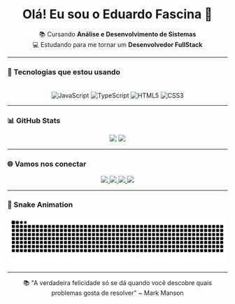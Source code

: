 <h1 align="center">Olá! Eu sou o Eduardo Fascina 🤗</h1>

<p align="center">
  📚 Cursando <strong>Análise e Desenvolvimento de Sistemas</strong><br>
  💻 Estudando para me tornar um <strong>Desenvolvedor FullStack</strong><br>
</p>

---

### 🚀 Tecnologias que estou usando
<div align="center" style="display: inline_block"><br>
  <img align="center" alt="JavaScript" height="40" width="40" src="https://cdn.jsdelivr.net/gh/devicons/devicon/icons/javascript/javascript-original.svg">
  <img align="center" alt="TypeScript" height="40" width="40" src="https://cdn.jsdelivr.net/gh/devicons/devicon/icons/typescript/typescript-original.svg">
  <img align="center" alt="HTML5" height="40" width="40" src="https://cdn.jsdelivr.net/gh/devicons/devicon/icons/html5/html5-original.svg">
  <img align="center" alt="CSS3" height="40" width="40" src="https://cdn.jsdelivr.net/gh/devicons/devicon/icons/css3/css3-original.svg">
</div>

---

### 📊 GitHub Stats
<div align="center">
  <img height="180em" src="https://github-readme-stats.vercel.app/api?username=fascinadu&show_icons=true&theme=dark&hide_border=true&count_private=true" />
  <img height="180em" src="https://github-readme-stats.vercel.app/api/top-langs/?username=fascinadu&layout=compact&theme=dark&hide_border=true" />
</div>

---

### 🌐 Vamos nos conectar
<div align="center">
  <a href="https://www.youtube.com/@fascinadu" target="_blank">
    <img src="https://img.shields.io/badge/YouTube-FF0000?style=for-the-badge&logo=youtube&logoColor=white" />
  </a>
  <a href="https://www.instagram.com/fascinadu/" target="_blank">
    <img src="https://img.shields.io/badge/Instagram-E4405F?style=for-the-badge&logo=instagram&logoColor=white" />
  </a>
  <a href="mailto:eduardofascinamiranda07@gmail.com" target="_blank">
    <img src="https://img.shields.io/badge/Gmail-D14836?style=for-the-badge&logo=gmail&logoColor=white" />
  </a>
  <a href="https://www.linkedin.com/in/eduardofascina/" target="_blank">
    <img src="https://img.shields.io/badge/LinkedIn-0077B5?style=for-the-badge&logo=linkedin&logoColor=white" />
  </a>
</div>

---

### 🐍 Snake Animation
<p align="center">
  <picture>
    <source media="(prefers-color-scheme: dark)" srcset="https://raw.githubusercontent.com/FascinaDu/fascinadu/output/github-contribution-grid-snake-dark.svg">
    <source media="(prefers-color-scheme: light)" srcset="https://raw.githubusercontent.com/FascinaDu/fascinadu/output/github-contribution-grid-snake.svg">
    <img alt="github contribution grid snake animation" src="https://raw.githubusercontent.com/FascinaDu/fascinadu/output/github-contribution-grid-snake.svg">
  </picture>
</p>

---

<p align="center">
  📚 "A verdadeira felicidade só se dá quando você descobre quais problemas gosta de resolver" ~ Mark Manson
</p>
